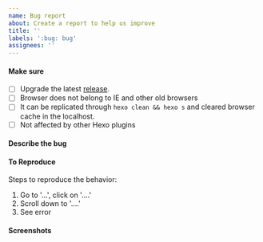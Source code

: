 ```yaml
---
name: Bug report
about: Create a report to help us improve
title: ''
labels: ':bug: bug'
assignees: ''
---
```


#### Make sure
- [ ] Upgrade the latest [release](https://github.com/fluid-dev/hexo-theme-fluid/releases).
- [ ] Browser does not belong to IE and other old browsers
- [ ] It can be replicated through `hexo clean && hexo s` and cleared browser cache in the localhost.
- [ ] Not affected by other Hexo plugins

#### Describe the bug
<!-- A clear and concise description of what the bug is. -->

#### To Reproduce
Steps to reproduce the behavior:
1. Go to '...', click on '....'
2. Scroll down to '....'
3. See error

<!-- It is better to provide the page link that can be reproduced -->

#### Screenshots
<!-- If applicable, add screenshots to help explain your problem. -->
